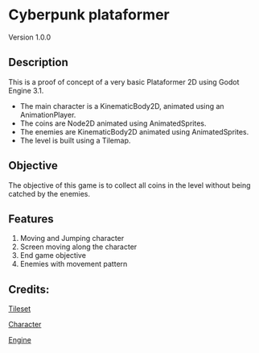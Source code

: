 # Cyberpunk plataformer

Version 1.0.0

## Description

This is a proof of concept of a very basic Plataformer 2D using Godot Engine 3.1.

* The main character is a KinematicBody2D, animated using an AnimationPlayer.
* The coins are Node2D animated using AnimatedSprites.
* The enemies are KinematicBody2D animated using AnimatedSprites.
* The level is built using a Tilemap.

## Objective

The objective of this game is to collect all coins in the level without being catched by the enemies.

## Features

1. Moving and Jumping character
2. Screen moving along the character
3. End game objective
4. Enemies with movement pattern

## Credits:
[Tileset](https://www.gamedevmarket.net/asset/platformer-game-tile-set-12-359/)

[Character](https://www.gamedevmarket.net/asset/character-sprites-set-3833/)

[Engine](https://godotengine.org/)
